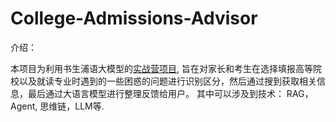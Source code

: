 # College-Admissions-Advisor
介绍：

本项目为利用书生浦语大模型的[实战营项目](ttps://github.com/InternLM/Tutorial), 旨在对家长和考生在选择填报高等院校以及就读专业时遇到的一些困惑的问题进行识别区分，然后通过搜到获取相关信息，最后通过大语言模型进行整理反馈给用户。 其中可以涉及到技术： RAG，Agent, 思维链，LLM等.

